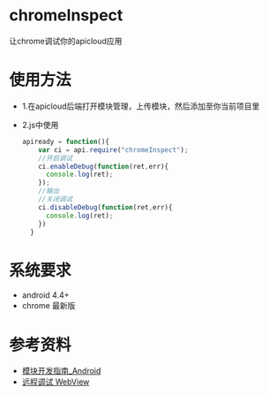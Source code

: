 # chromeInspect
让chrome调试你的apicloud应用
# 使用方法
* 1.在apicloud后端打开模块管理，上传模块，然后添加至你当前项目里

* 2.js中使用
    ```js
    apiready = function(){
        var ci = api.require("chromeInspect");
        //开启调试
        ci.enableDebug(function(ret,err){
          console.log(ret);
        });
        //输出
        //关闭调试
        ci.disableDebug(function(ret,err){
          console.log(ret);
        })
      }
    ```
# 系统要求
* android 4.4+
* chrome 最新版
# 参考资料
* [模块开发指南_Android](http://doc.apicloud.com/Module-Dev/module-dev-guide-for-android)
* [远程调试 WebView](https://developers.google.com/web/tools/chrome-devtools/remote-debugging/webviews)
